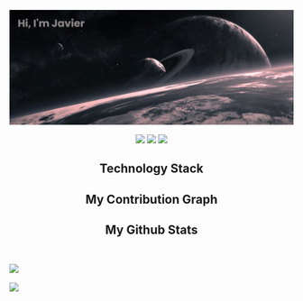<p align="center"></p align="center">

<!-- Banner -->
<img src="https://github.com/JJONK19/JJONK19/blob/main/img/banner.png" />

<p align="center">
 
 <img src="https://badges.pufler.dev/visits/JJONK19/JJONK19"/> 
 <img src="https://badges.pufler.dev/repos/JJONK19"/>
 <img src="https://badges.pufler.dev/commits/monthly/JJONK19" />

</p>

<h2 align="center">Technology Stack</h2>

<h2 align="center">My Contribution Graph</h2>

<h2 align="center">My Github Stats</h2>
<br>

![](https://quotes-github-readme.vercel.app/api?type=horizontal&theme=tokyonight)

![](https://github-contributor-stats.vercel.app/api?username=JJONK19&limit=5&theme=tokyonight&combine_all_yearly_contributions=true)
